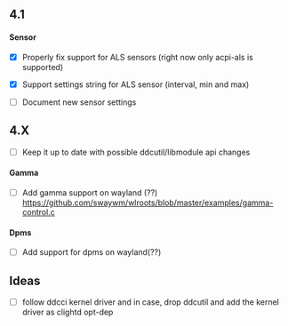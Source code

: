 ## 4.1

#### Sensor

- [x] Properly fix support for ALS sensors (right now only acpi-als is supported)
- [x] Support settings string for ALS sensor (interval, min and max)


- [ ] Document new sensor settings

## 4.X
- [ ] Keep it up to date with possible ddcutil/libmodule api changes

#### Gamma
- [ ] Add gamma support on wayland (??)
https://github.com/swaywm/wlroots/blob/master/examples/gamma-control.c

#### Dpms
- [ ] Add support for dpms on wayland(??)

## Ideas
- [ ] follow ddcci kernel driver and in case, drop ddcutil and add the kernel driver as clightd opt-dep
